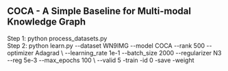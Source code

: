 <h2>COCA - A Simple Baseline for Multi-modal Knowledge Graph</h2>
Step 1: python process_datasets.py<br/>
Step 2: python learn.py --dataset WN9IMG --model COCA --rank 500 --optimizer Adagrad \
        --learning_rate 1e-1 --batch_size 2000 --regularizer N3 --reg 5e-3 --max_epochs 100 \
        --valid 5 -train -id 0 -save -weight
